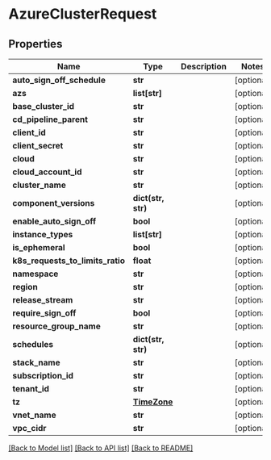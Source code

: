 # AzureClusterRequest

## Properties
Name | Type | Description | Notes
------------ | ------------- | ------------- | -------------
**auto_sign_off_schedule** | **str** |  | [optional] 
**azs** | **list[str]** |  | [optional] 
**base_cluster_id** | **str** |  | [optional] 
**cd_pipeline_parent** | **str** |  | [optional] 
**client_id** | **str** |  | [optional] 
**client_secret** | **str** |  | [optional] 
**cloud** | **str** |  | [optional] 
**cloud_account_id** | **str** |  | [optional] 
**cluster_name** | **str** |  | [optional] 
**component_versions** | **dict(str, str)** |  | [optional] 
**enable_auto_sign_off** | **bool** |  | [optional] 
**instance_types** | **list[str]** |  | [optional] 
**is_ephemeral** | **bool** |  | [optional] 
**k8s_requests_to_limits_ratio** | **float** |  | [optional] 
**namespace** | **str** |  | [optional] 
**region** | **str** |  | [optional] 
**release_stream** | **str** |  | [optional] 
**require_sign_off** | **bool** |  | [optional] 
**resource_group_name** | **str** |  | [optional] 
**schedules** | **dict(str, str)** |  | [optional] 
**stack_name** | **str** |  | [optional] 
**subscription_id** | **str** |  | [optional] 
**tenant_id** | **str** |  | [optional] 
**tz** | [**TimeZone**](TimeZone.md) |  | [optional] 
**vnet_name** | **str** |  | [optional] 
**vpc_cidr** | **str** |  | [optional] 

[[Back to Model list]](../README.md#documentation-for-models) [[Back to API list]](../README.md#documentation-for-api-endpoints) [[Back to README]](../README.md)


